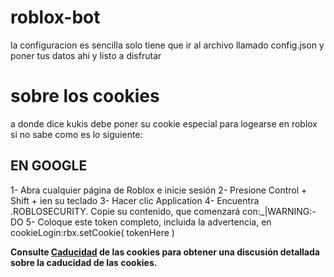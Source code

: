 # roblox-bot
la configuracion es sencilla solo tiene que ir al archivo llamado config.json 
y poner tus datos ahi y listo a disfrutar
# sobre los cookies
a donde dice kukis debe poner su cookie especial para logearse en roblox si no sabe como es lo siguiente:
## EN GOOGLE
1- Abra cualquier página de Roblox e inicie sesión
2- Presione Control + Shift + ien su teclado
3- Hacer clic Application
4- Encuentra .ROBLOSECURITY. Copie su contenido, que comenzará con:_|WARNING:-DO
5- Coloque este token completo, incluida la advertencia, en cookieLogin:rbx.setCookie( tokenHere )

**Consulte [Caducidad](https://noblox.js.org/index.html#cookie-expiration) de las cookies para obtener una discusión detallada sobre la caducidad de las cookies.**
